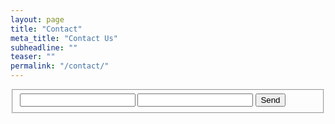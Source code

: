 ```yaml
---
layout: page
title: "Contact"
meta_title: "Contact Us"
subheadline: ""
teaser: ""
permalink: "/contact/"
---
```


<form action="https://formspree.io/nwilgruber@gmail.com"
      method="POST">
      <fieldset>
            <input type="email" name="Email">
            <input type="textarea" name="Say hello!">
            <input type="submit" value="Send">
      </fieldset>
</form>
